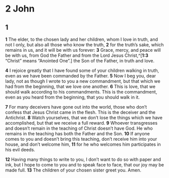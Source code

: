 # 2 John

## 1 
**1** The elder, to the chosen lady and her children, whom I love in truth, and not I only, but also all those who know the truth, **2** for the truth’s sake, which remains in us, and it will be with us forever: **3** Grace, mercy, and peace will be with us, from God the Father and from the Lord Jesus Christ,^[**1:3** “Christ” means “Anointed One”.] the Son of the Father, in truth and love. 


**4** I rejoice greatly that I have found some of your children walking in truth, even as we have been commanded by the Father. **5** Now I beg you, dear lady, not as though I wrote to you a new commandment, but that which we had from the beginning, that we love one another. **6** This is love, that we should walk according to his commandments. This is the commandment, even as you heard from the beginning, that you should walk in it. 

**7** For many deceivers have gone out into the world, those who don’t confess that Jesus Christ came in the flesh. This is the deceiver and the Antichrist. **8** Watch yourselves, that we don’t lose the things which we have accomplished, but that we receive a full reward. **9** Whoever transgresses and doesn’t remain in the teaching of Christ doesn’t have God. He who remains in the teaching has both the Father and the Son. **10** If anyone comes to you and doesn’t bring this teaching, don’t receive him into your house, and don’t welcome him, **11** for he who welcomes him participates in his evil deeds. 

**12** Having many things to write to you, I don’t want to do so with paper and ink, but I hope to come to you and to speak face to face, that our joy may be made full. **13** The children of your chosen sister greet you. Amen. 